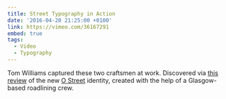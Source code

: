 ```yaml
---
title: Street Typography in Action
date: '2016-04-20 21:25:00 +0100'
link: https://vimeo.com/36167291
embed: true
tags:
  - Video
  - Typography
---
```

Tom Williams captured these two craftsmen at work. Discovered via [this review][1] of the new [O Street][2] identity, created with the help of a Glasgow-based roadlining crew.

[1]: http://www.underconsideration.com/brandnew/archives/new_logo_and_identity_by_and_for_o_street.php
[2]: http://www.ostreet.co.uk
